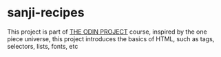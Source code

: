 # sanji-recipes

This project is part of [THE ODIN PROJECT](https://www.theodinproject.com/) course, inspired by the one piece universe, this project introduces the basics of HTML, such as tags, selectors, lists, fonts, etc
